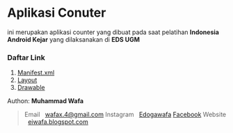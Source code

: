 # Aplikasi Conuter

ini merupakan aplikasi counter yang dibuat pada saat pelatihan **Indonesia Android Kejar** yang dilaksanakan di **EDS UGM**

### Daftar Link

1. [Manifest.xml](https://github.com/mwafa/counter-mobil/tree/master/app/src/main)
2. [Layout](https://github.com/mwafa/counter-mobil/tree/master/app/src/main/res/layout)
3. [Drawable](https://github.com/mwafa/counter-mobil/tree/master/app/src/main/res/drawable)

Authon: **Muhammad Wafa**

> Email &nbsp; [wafax.4@gmail.com](mailto:wafax.4@gmail.com)
> Instagram &nbsp; [Edogawafa](https://www.instagram.com/edogawafa/)
> [Facebook](https://www.facebook.com/muhammad.wafa.18)
> Website &nbsp; [eiwafa.blogspot.com](https://eiwafa.blogspot.com/)
